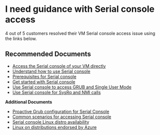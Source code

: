 <properties  
              pageTitle="I need guidance with Serial console access"
              description="I need guidance with Serial console access"
              service=""
              resource=""
              authors="timbasham"
              ms.author="tibasham"
              displayOrder=""
              selfHelpType="generic"
              supportTopicIds="32615528"
              resourceTags=""
              productPesIds="15571,15797,16454,16470"
              cloudEnvironments="public, Fairfax, usnat, ussec"
              articleId="509a4ecf-4efc-4ccb-b0bd-262bdc456b8f"
	ownershipId="Compute_VirtualMachines"
/>

# I need guidance with Serial console access

4 out of 5 customers resolved their VM Serial console access issue using the links below.<br>

## **Recommended Documents**

* [Access the Serial console of your VM directly](data-blade:Microsoft_Azure_Compute.VmSerialConsoleValidationBlade.resourceId.$resourceId)<br>
* [Understand how to use Serial console](https://docs.microsoft.com/azure/virtual-machines/troubleshooting/serial-console-linux)<br>
* [Prerequisites for Serial console](https://docs.microsoft.com/azure/virtual-machines/troubleshooting/serial-console-linux#prerequisites)<br>
* [Get started with Serial console](https://docs.microsoft.com/azure/virtual-machines/troubleshooting/serial-console-linux#get-started-with-the-serial-console)<br>
* [Use Serial console to access GRUB and Single User Mode](https://docs.microsoft.com/azure/virtual-machines/troubleshooting/serial-console-grub-single-user-mode)<br>
* [Use Serial console for SysRq and NMI calls](https://docs.microsoft.com/azure/virtual-machines/troubleshooting/serial-console-nmi-sysrq)

**Additional Documents**<br>

* [Proactive Grub configuration for Serial Console](https://docs.microsoft.com/azure/virtual-machines/troubleshooting/serial-console-grub-proactive-configuration)<br>
* [Common scenarios for accessing Serial console](https://docs.microsoft.com/azure/virtual-machines/troubleshooting/serial-console-linux#common-scenarios-for-accessing-the-serial-console)<br>
* [Serial console Linux distro availability](https://azure.microsoft.com/blog/virtual-machine-serial-console-access/)<br>
* [Linux on distributions endorsed by Azure](https://docs.microsoft.com/azure/virtual-machines/linux/serial-console#serial-console-linux-distro-availability)
